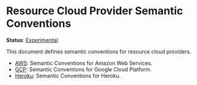 <!--- Hugo front matter used to generate the website version of this page:
linkTitle: Resource Cloud Provider
path_base_for_github_subdir:
  from: content/en/docs/specs/semconv/resource/cloud-provider/_index.md
  to: resource/cloud-provider/README.md
--->

# Resource Cloud Provider Semantic Conventions

**Status**: [Experimental][DocumentStatus]

This document defines semantic conventions for resource cloud providers.

* [AWS](aws/README.md): Semantic Conventions for Amazon Web Services.
* [GCP](gcp/README.md): Semantic Conventions for Google Cloud Platform.
* [Heroku](heroku.md): Semantic Conventions for Heroku.

[DocumentStatus]: https://github.com/open-telemetry/opentelemetry-specification/tree/v1.26.0/specification/document-status.md
